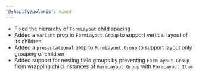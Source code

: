 ```yaml
---
'@shopify/polaris': minor
---
```


- Fixed the hierarchy of `FormLayout` child spacing
- Added a `variant` prop to `FormLayout.Group` to support vertical layout of its children
- Added a `presentational` prop to `FormLayout.Group` to support layout only grouping of children
- Added support for nesting field groups by preventing `FormLayout.Group` from wrapping child instances of `FormLayout.Group` with `FormLayout.Item`
